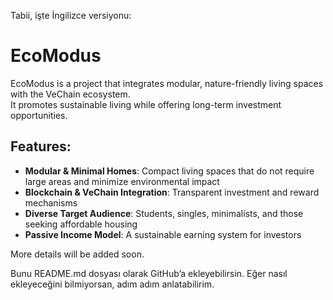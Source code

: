 Tabii, işte İngilizce versiyonu:

# EcoModus  

EcoModus is a project that integrates modular, nature-friendly living spaces with the VeChain ecosystem.  
It promotes sustainable living while offering long-term investment opportunities.  

## Features:  
- **Modular & Minimal Homes**: Compact living spaces that do not require large areas and minimize environmental impact  
- **Blockchain & VeChain Integration**: Transparent investment and reward mechanisms  
- **Diverse Target Audience**: Students, singles, minimalists, and those seeking affordable housing  
- **Passive Income Model**: A sustainable earning system for investors  

More details will be added soon.

Bunu README.md dosyası olarak GitHub’a ekleyebilirsin. Eğer nasıl ekleyeceğini bilmiyorsan, adım adım anlatabilirim.

